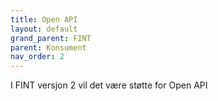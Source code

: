 ```yaml
---
title: Open API
layout: default
grand_parent: FINT
parent: Konsument
nav_order: 2
---
```


I FINT versjon 2 vil det være støtte for Open API